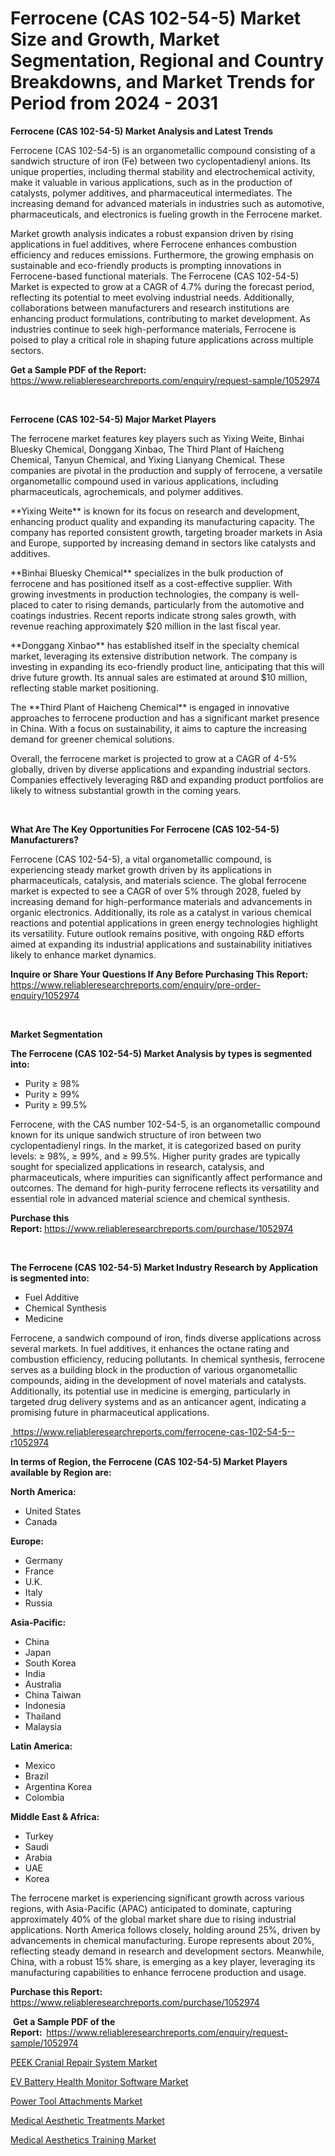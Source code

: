 <p><h1>Ferrocene (CAS 102-54-5) Market Size and Growth, Market Segmentation, Regional and Country Breakdowns, and Market Trends for Period from 2024 -  2031</h1></p><p><strong>Ferrocene (CAS 102-54-5) Market Analysis and Latest Trends</strong></p>
<p><p>Ferrocene (CAS 102-54-5) is an organometallic compound consisting of a sandwich structure of iron (Fe) between two cyclopentadienyl anions. Its unique properties, including thermal stability and electrochemical activity, make it valuable in various applications, such as in the production of catalysts, polymer additives, and pharmaceutical intermediates. The increasing demand for advanced materials in industries such as automotive, pharmaceuticals, and electronics is fueling growth in the Ferrocene market.</p><p>Market growth analysis indicates a robust expansion driven by rising applications in fuel additives, where Ferrocene enhances combustion efficiency and reduces emissions. Furthermore, the growing emphasis on sustainable and eco-friendly products is prompting innovations in Ferrocene-based functional materials. The Ferrocene (CAS 102-54-5) Market is expected to grow at a CAGR of 4.7% during the forecast period, reflecting its potential to meet evolving industrial needs. Additionally, collaborations between manufacturers and research institutions are enhancing product formulations, contributing to market development. As industries continue to seek high-performance materials, Ferrocene is poised to play a critical role in shaping future applications across multiple sectors.</p></p>
<p><strong>Get a Sample PDF of the Report:&nbsp;</strong> <a href="https://www.reliableresearchreports.com/enquiry/request-sample/1052974?utm_campaign=38&utm_medium=2&utm_source=Github&utm_content=ia&utm_term=07122024&utm_id=ferrocene-cas-102-54-5">https://www.reliableresearchreports.com/enquiry/request-sample/1052974</a></p>
<p>&nbsp;</p>
<p><strong>Ferrocene (CAS 102-54-5) Major Market Players</strong></p>
<p><p>The ferrocene market features key players such as Yixing Weite, Binhai Bluesky Chemical, Donggang Xinbao, The Third Plant of Haicheng Chemical, Tanyun Chemical, and Yixing Lianyang Chemical. These companies are pivotal in the production and supply of ferrocene, a versatile organometallic compound used in various applications, including pharmaceuticals, agrochemicals, and polymer additives.</p><p>**Yixing Weite** is known for its focus on research and development, enhancing product quality and expanding its manufacturing capacity. The company has reported consistent growth, targeting broader markets in Asia and Europe, supported by increasing demand in sectors like catalysts and additives.</p><p>**Binhai Bluesky Chemical** specializes in the bulk production of ferrocene and has positioned itself as a cost-effective supplier. With growing investments in production technologies, the company is well-placed to cater to rising demands, particularly from the automotive and coatings industries. Recent reports indicate strong sales growth, with revenue reaching approximately $20 million in the last fiscal year.</p><p>**Donggang Xinbao** has established itself in the specialty chemical market, leveraging its extensive distribution network. The company is investing in expanding its eco-friendly product line, anticipating that this will drive future growth. Its annual sales are estimated at around $10 million, reflecting stable market positioning.</p><p>The **Third Plant of Haicheng Chemical** is engaged in innovative approaches to ferrocene production and has a significant market presence in China. With a focus on sustainability, it aims to capture the increasing demand for greener chemical solutions.</p><p>Overall, the ferrocene market is projected to grow at a CAGR of 4-5% globally, driven by diverse applications and expanding industrial sectors. Companies effectively leveraging R&D and expanding product portfolios are likely to witness substantial growth in the coming years.</p></p>
<p>&nbsp;</p>
<p><strong>What Are The Key Opportunities For Ferrocene (CAS 102-54-5) Manufacturers?</strong></p>
<p><p>Ferrocene (CAS 102-54-5), a vital organometallic compound, is experiencing steady market growth driven by its applications in pharmaceuticals, catalysis, and materials science. The global ferrocene market is expected to see a CAGR of over 5% through 2028, fueled by increasing demand for high-performance materials and advancements in organic electronics. Additionally, its role as a catalyst in various chemical reactions and potential applications in green energy technologies highlight its versatility. Future outlook remains positive, with ongoing R&D efforts aimed at expanding its industrial applications and sustainability initiatives likely to enhance market dynamics.</p></p>
<p><strong>Inquire or Share Your Questions If Any Before Purchasing This Report:</strong> <a href="https://www.reliableresearchreports.com/enquiry/pre-order-enquiry/1052974?utm_campaign=38&utm_medium=2&utm_source=Github&utm_content=ia&utm_term=07122024&utm_id=ferrocene-cas-102-54-5">https://www.reliableresearchreports.com/enquiry/pre-order-enquiry/1052974</a></p>
<p>&nbsp;</p>
<p><strong>Market Segmentation</strong></p>
<p><strong>The Ferrocene (CAS 102-54-5) Market Analysis by types is segmented into:</strong></p>
<p><ul><li>Purity ≥ 98%</li><li>Purity ≥ 99%</li><li>Purity ≥ 99.5%</li></ul></p>
<p><p>Ferrocene, with the CAS number 102-54-5, is an organometallic compound known for its unique sandwich structure of iron between two cyclopentadienyl rings. In the market, it is categorized based on purity levels: ≥ 98%, ≥ 99%, and ≥ 99.5%. Higher purity grades are typically sought for specialized applications in research, catalysis, and pharmaceuticals, where impurities can significantly affect performance and outcomes. The demand for high-purity ferrocene reflects its versatility and essential role in advanced material science and chemical synthesis.</p></p>
<p><strong>Purchase this Report:&nbsp;</strong><a href="https://www.reliableresearchreports.com/purchase/1052974?utm_campaign=38&utm_medium=2&utm_source=Github&utm_content=ia&utm_term=07122024&utm_id=ferrocene-cas-102-54-5">https://www.reliableresearchreports.com/purchase/1052974</a></p>
<p>&nbsp;</p>
<p><strong>The Ferrocene (CAS 102-54-5) Market Industry Research by Application is segmented into:</strong></p>
<p><ul><li>Fuel Additive</li><li>Chemical Synthesis</li><li>Medicine</li></ul></p>
<p><p>Ferrocene, a sandwich compound of iron, finds diverse applications across several markets. In fuel additives, it enhances the octane rating and combustion efficiency, reducing pollutants. In chemical synthesis, ferrocene serves as a building block in the production of various organometallic compounds, aiding in the development of novel materials and catalysts. Additionally, its potential use in medicine is emerging, particularly in targeted drug delivery systems and as an anticancer agent, indicating a promising future in pharmaceutical applications.</p></p>
<p><a href="https://www.reliableresearchreports.com/ferrocene-cas-102-54-5--r1052974?utm_campaign=38&utm_medium=2&utm_source=Github&utm_content=ia&utm_term=07122024&utm_id=ferrocene-cas-102-54-5">&nbsp;https://www.reliableresearchreports.com/ferrocene-cas-102-54-5--r1052974</a></p>
<p><strong>In terms of Region, the Ferrocene (CAS 102-54-5) Market Players available by Region are:</strong></p>
<p>
    <p> <strong> North America: </strong>
        <ul>
            <li>United States</li>
            <li>Canada</li>
        </ul>
        </p> 
    <p> <strong> Europe: </strong>
        <ul>
            <li>Germany</li>
            <li>France</li>
            <li>U.K.</li>
            <li>Italy</li>
            <li>Russia</li>
        </ul>
        </p> 
    <p> <strong> Asia-Pacific: </strong>
        <ul>
            <li>China</li>
            <li>Japan</li>
            <li>South Korea</li>
            <li>India</li>
            <li>Australia</li>
            <li>China Taiwan</li>
            <li>Indonesia</li>
            <li>Thailand</li>
            <li>Malaysia</li>
        </ul>
        </p> 
    <p> <strong> Latin America: </strong>
        <ul>
            <li>Mexico</li>
            <li>Brazil</li>
            <li>Argentina Korea</li>
            <li>Colombia</li>
        </ul>
        </p> 
    <p> <strong> Middle East & Africa: </strong>
        <ul>
            <li>Turkey</li>
            <li>Saudi</li>
            <li>Arabia</li>
            <li>UAE</li>
            <li>Korea</li>
        </ul>
    </p>
    </p>
<p><p>The ferrocene market is experiencing significant growth across various regions, with Asia-Pacific (APAC) anticipated to dominate, capturing approximately 40% of the global market share due to rising industrial applications. North America follows closely, holding around 25%, driven by advancements in chemical manufacturing. Europe represents about 20%, reflecting steady demand in research and development sectors. Meanwhile, China, with a robust 15% share, is emerging as a key player, leveraging its manufacturing capabilities to enhance ferrocene production and usage.</p></p>
<p><strong>Purchase this Report: </strong><a href="https://www.reliableresearchreports.com/purchase/1052974?utm_campaign=38&utm_medium=2&utm_source=Github&utm_content=ia&utm_term=07122024&utm_id=ferrocene-cas-102-54-5">https://www.reliableresearchreports.com/purchase/1052974</a></p>
<p>&nbsp;<strong>Get a Sample PDF of the Report:&nbsp;&nbsp;</strong><a href="https://www.reliableresearchreports.com/enquiry/request-sample/1052974?utm_campaign=38&utm_medium=2&utm_source=Github&utm_content=ia&utm_term=07122024&utm_id=ferrocene-cas-102-54-5">https://www.reliableresearchreports.com/enquiry/request-sample/1052974</a></p>
<p><strong></strong></p>
<p><p><a href="https://issuu.com/reportprime-2/docs/peek-cranial-repair-system-market-size-2030.pptx?utm_campaign=38&utm_medium=2&utm_source=Github&utm_content=ia&utm_term=07122024&utm_id=ferrocene-cas-102-54-5">PEEK Cranial Repair System Market</a></p><p><a href="https://issuu.com/reportprime-2/docs/ev-battery-health-monitor-software-market-size-203?utm_campaign=38&utm_medium=2&utm_source=Github&utm_content=ia&utm_term=07122024&utm_id=ferrocene-cas-102-54-5">EV Battery Health Monitor Software Market</a></p><p><a href="https://www.linkedin.com/pulse/revenue-forecast-power-tool-attachments-market-projected-90one?utm_campaign=38&utm_medium=2&utm_source=Github&utm_content=ia&utm_term=07122024&utm_id=ferrocene-cas-102-54-5">Power Tool Attachments Market</a></p><p><a href="https://www.linkedin.com/pulse/medical-aesthetic-treatments-market-dynamics-forecast-2024-qgvbe?utm_campaign=38&utm_medium=2&utm_source=Github&utm_content=ia&utm_term=07122024&utm_id=ferrocene-cas-102-54-5">Medical Aesthetic Treatments Market</a></p><p><a href="https://www.linkedin.com/pulse/global-medical-aesthetics-training-market-trends-analysis-1kjce?utm_campaign=38&utm_medium=2&utm_source=Github&utm_content=ia&utm_term=07122024&utm_id=ferrocene-cas-102-54-5">Medical Aesthetics Training Market</a></p></p>